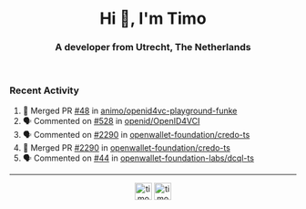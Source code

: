 <h1 align="center">Hi 👋, I'm Timo</h1>
<h3 align="center">A developer from Utrecht, The Netherlands</h3>
<br/>
<!-- https://github.com/rahuldkjain/github-profile-readme-generator --!>

<!--  <p align="left"><img src="https://github-readme-stats.vercel.app/api?username=timoglastra&show_icons=true&count_private=true&" alt="timoglastra" /></p> --!>

<!--
Github language stats
<p align="left"><img src="https://github-readme-stats.vercel.app/api/top-langs/?username=timoglastra&layout=compact" alt="timoglastra" /><p>
-->

<!-- Codestats language stats -->
<!-- <p align="left"><img src="https://codestats-readme.vercel.app/api/top-langs/?username=timoglastra&layout=compact&language_count=12" alt="timoglastra" /><p>    --!>
  
<h3>Recent Activity</h3>

<!--START_SECTION:activity-->
1. 🎉 Merged PR [#48](https://github.com/animo/openid4vc-playground-funke/pull/48) in [animo/openid4vc-playground-funke](https://github.com/animo/openid4vc-playground-funke)
2. 🗣 Commented on [#528](https://github.com/openid/OpenID4VCI/issues/528#issuecomment-2916008335) in [openid/OpenID4VCI](https://github.com/openid/OpenID4VCI)
3. 🗣 Commented on [#2290](https://github.com/openwallet-foundation/credo-ts/pull/2290#issuecomment-2915947651) in [openwallet-foundation/credo-ts](https://github.com/openwallet-foundation/credo-ts)
4. 🎉 Merged PR [#2290](https://github.com/openwallet-foundation/credo-ts/pull/2290) in [openwallet-foundation/credo-ts](https://github.com/openwallet-foundation/credo-ts)
5. 🗣 Commented on [#44](https://github.com/openwallet-foundation-labs/dcql-ts/issues/44#issuecomment-2915929090) in [openwallet-foundation-labs/dcql-ts](https://github.com/openwallet-foundation-labs/dcql-ts)
<!--END_SECTION:activity-->

---

<p align="center">
<a href="https://twitter.com/timoglastra" target="blank"><img align="center" src="https://cdn.jsdelivr.net/npm/simple-icons@3.0.1/icons/twitter.svg" alt="timoglastra" height="30" width="30" /></a>
<a href="https://linkedin.com/in/timoglastra" target="blank"><img align="center" src="https://cdn.jsdelivr.net/npm/simple-icons@3.0.1/icons/linkedin.svg" alt="timoglastra" height="30" width="30" /></a>
</p>



